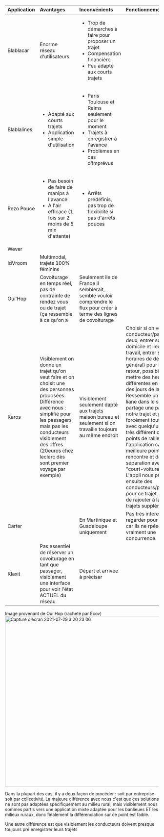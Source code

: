| Application | Avantages | Inconvénients | Fonctionnement |
|:-----------|:-----------|:-----------| :----------- |
|Blablacar | Enorme réseau d'utilisateurs| <ul><li>Trop de démarches à faire pour proposer un trajet</li><li>Compensation financière</li><li>Peu adapté aux courts trajets</li></ul>| |
|Blablalines |<ul><li>Adapté aux courts trajets</li><li>Application simple d'utilisation</li></ul> | <ul><li>Paris Toulouse et Reims seulement pour le moment</li><li>Trajets à enregistrer à l'avance</li><li>Problèmes en cas d'imprévus</li></ul> | |
|Rezo Pouce |<ul><li>Pas besoin de faire de manips à l'avance</li><li>A l'air efficace (1 fois sur 2 moins de 5 min d'attente)</li></ul> |<ul><li>Arrêts prédéfinis, pas trop de flexibilité si pas d'arrêts pouces</li></ul> | |
|Wever | | | |
|IdVroom | Multimodal, trajets 100% féminins | | |
|Oui'Hop | Covoiturage en temps réel, pas de contrainte de rendez vous ou de trajet (ça ressemble à ce qu'on a| Seulement ile de France il semblerait, semble vouloir comprendre le flux pour créer à terme des lignes de covoiturage | |
|Karos | Visiblement on donne un trajet qu'on veut faire et on choisit une des personnes proposées. Différence avec nous : simplifié pour les passagers mais pas les conducteurs visiblement des offres (20euros chez leclerc dès sont premier voyage par exemple)| Visiblement seulement dapté aux trajets maison bureau et seulement si on travaille toujours au même endroit  | Choisir si on veut être conducteur/passager/les deux, entrer son point domicile et lieu de travail, entrer ses horaires de départ (en général) pour l'aller et le retour, possibilité de mettre des heures différentes en fonction des jours de la semaine. Ressemble un peu à liane dans le sens où on partage une partie de notre trajet et pas forcément tout le trajet avec quelqu'un, mais très différent car pas de points de ralliements, l'application calcul le meilleure point de rencontre et de séparation avec un autre "court-voitureur". L'appli nous propose ensuite des conducteurs/passagers pour ce trajet. Possibilité de rajouter à la main des trajets supplémentaires. |
|Carter | | En Martinique et Guadeloupe uniquement| Pas très intéressant à regarder pour le moment car ils ne rpésentent pas vraiment une concurrence. |
|Klaxit | Pas essentiel de réserver un covoiturage en tant que passager, visiblement une interface pour voir l'état ACTUEL du réseau | Départ et arrivée à préciser | |

Image provenant de Oui'Hop (racheté par Ecov) 
<img width="557" alt="Capture d’écran 2021-07-29 à 20 23 06" src="https://user-images.githubusercontent.com/85169666/127545619-712ab7c7-2519-4e83-9590-45c691f24d1d.png">

Dans la plupart des cas, il y a deux façon de procéder : soit par entreprise soit par collectivité. 
La majeure différence avec nous c'est que ces solutions ne sont pas adaptées spécifiquement au milieu rural, mais visiblement nous sommes partis vers une application mixte adaptée pour les banlieues ET les milieux ruraux, donc finalement la différenciation sur ce point est faible. 

Une autre différence est que visiblement les conducteurs doivent presque toujours pré enregistrer leurs trajets 
